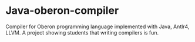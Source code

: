 # Java-oberon-compiler
Compiler for Oberon programming language implemented with Java, Antlr4, LLVM. A project showing students that writing compilers is fun.
